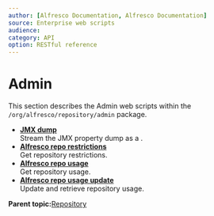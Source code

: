 ```yaml
---
author: [Alfresco Documentation, Alfresco Documentation]
source: Enterprise web scripts
audience: 
category: API
option: RESTful reference
---
```


# Admin

This section describes the Admin web scripts within the `/org/alfresco/repository/admin` package.

-   **[JMX dump](../references/RESTful-AdminJmxdumpGet.md)**  
 Stream the JMX property dump as a .
-   **[Alfresco repo restrictions](../references/RESTful-AdminRestrictionsGet.md)**  
 Get repository restrictions.
-   **[Alfresco repo usage](../references/RESTful-AdminUsageGet.md)**  
 Get repository usage.
-   **[Alfresco repo usage update](../references/RESTful-AdminUsagePost.md)**  
 Update and retrieve repository usage.

**Parent topic:**[Repository](../references/RESTful-Repository.md)

